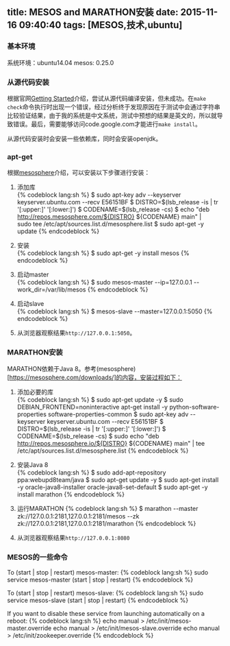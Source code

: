 title: MESOS and MARATHON安装
date: 2015-11-16 09:40:40
tags: [MESOS,技术,ubuntu]
---
### 基本环境  
系统环境：ubuntu14.04
mesos: 0.25.0  

### 从源代码安装  
根据官网[Getting Started](http://mesos.apache.org/documentation/latest/getting-started/)介绍，尝试从源代码编译安装，但未成功。在`make check`命令执行时出现一个错误，经过分析终于发现原因在于测试中会通过字符串比较验证结果，由于我的系统是中文系统，测试中预想的结果是英文的，所以就导致错误。最后，需要能够访问code.google.com才能进行`make install`。  

从源代码安装时会安装一些依赖库，同时会安装openjdk。
<!--more-->
### apt-get  
根据[mesosphere](https://open.mesosphere.com/getting-started/install/)介绍，可以安装以下步骤进行安装：

1. 添加库  
{% codeblock lang:sh %}
$ sudo apt-key adv --keyserver keyserver.ubuntu.com --recv E56151BF
$ DISTRO=$(lsb_release -is | tr '[:upper:]' '[:lower:]')
$ CODENAME=$(lsb_release -cs)
$ echo "deb http://repos.mesosphere.com/${DISTRO} ${CODENAME} main" | \
  sudo tee /etc/apt/sources.list.d/mesosphere.list
$ sudo apt-get -y update
{% endcodeblock %}

2. 安装  
{% codeblock lang:sh %}
$ sudo apt-get -y install mesos
{% endcodeblock %}

3. 启动master  
{% codeblock lang:sh %}
$ sudo mesos-master --ip=127.0.0.1 --work_dir=/var/lib/mesos
{% endcodeblock %}

4. 启动slave  
{% codeblock lang:sh %}
$ mesos-slave --master=127.0.0.1:5050
{% endcodeblock %}

5. 从浏览器观察结果`http://127.0.0.1:5050`。

### MARATHON安装  
MARATHON依赖于Java 8。参考(mesosphere)[https://mesosphere.com/downloads/]的内容，安装过程如下：  

1. 添加必要的库  
{% codeblock lang:sh %}
$ sudo apt-get update -y
$ sudo DEBIAN_FRONTEND=noninteractive apt-get install -y python-software-properties software-properties-common
$ sudo apt-key adv --keyserver keyserver.ubuntu.com --recv E56151BF
$ DISTRO=$(lsb_release -is | tr '[:upper:]' '[:lower:]')
$ CODENAME=$(lsb_release -cs)
$ sudo echo "deb http://repos.mesosphere.io/${DISTRO} ${CODENAME} main" | tee /etc/apt/sources.list.d/mesosphere.list
{% endcodeblock %}

2. 安装Java 8  
{% codeblock lang:sh %}
$ sudo add-apt-repository ppa:webupd8team/java
$ sudo apt-get update -y
$ sudo apt-get install -y oracle-java8-installer oracle-java8-set-default
$ sudo apt-get -y install marathon
{% endcodeblock %}

3. 运行MARATHON
{% codeblock lang:sh %}
$ marathon --master zk://127.0.0.1:2181,127.0.0.1:2181/mesos --zk zk://127.0.0.1:2181,127.0.0.1:2181/marathon
{% endcodeblock %}

4. 从浏览器观察结果`http://127.0.0.1:8080`

### MESOS的一些命令
To (start | stop | restart) mesos-master:
{% codeblock lang:sh %}
sudo service mesos-master (start | stop | restart)
{% endcodeblock %}  

To (start | stop | restart) mesos-slave:
{% codeblock lang:sh %}
sudo service mesos-slave (start | stop | restart)
{% endcodeblock %}

If you want to disable these service from launching automatically on a reboot:
{% codeblock lang:sh %}
echo manual > /etc/init/mesos-master.override
echo manual > /etc/init/mesos-slave.override
echo manual > /etc/init/zookeeper.override
{% endcodeblock %}
